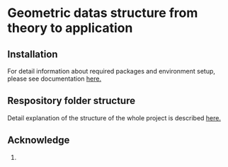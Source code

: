 # Geometric datas structure from theory to application



## Installation

For detail information about required packages and environment setup, please see documentation [here.](./documentation/Environment_Setup.md)

## Respository folder structure
Detail explanation of the structure of the whole project is described [here.](./documentation/Respository_Architecture.md)

## Acknowledge

1. 
